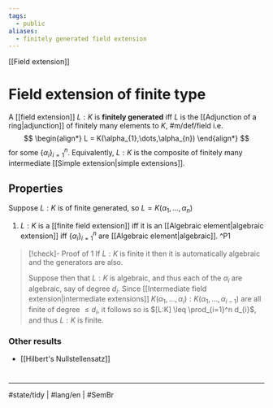 ```yaml
---
tags:
  - public
aliases:
  - finitely generated field extension
---
```

[[Field extension]]
# Field extension of finite type

A [[field extension]] $L:K$ is **finitely generated** iff $L$ is the [[Adjunction of a ring|adjunction]] of finitely many elements to $K$, #m/def/field 
i.e.
$$
\begin{align*}
L = K(\alpha_{1},\dots,\alpha_{n})
\end{align*}
$$
for some $\{ \alpha_{i} \}_{i=1}^n$.
Equivalently, $L:K$ is the composite of finitely many intermediate [[Simple extension|simple extensions]].


## Properties

Suppose $L:K$ is of finite generated, so $L = K(\alpha_{1},\dots,\alpha_{n})$

1. $L:K$ is a [[finite field extension]] iff it is an [[Algebraic element|algebraic extension]] iff $\{ \alpha_{i} \}_{i=1}^n$ are [[Algebraic element|algebraic]]. ^P1

> [!check]- Proof of 1
> If $L:K$ is finite it then it is automatically algebraic and the generators are also.
> 
> Suppose then that $L:K$ is algebraic, and thus each of the $\alpha_{i}$ are algebraic, say of degree $d_{i}$.
> Since [[Intermediate field extension|intermediate extensions]] $K(\alpha_{1},\dots,\alpha_{i}) : K(\alpha_{1},\dots,\alpha_{i-1})$ are all finite of degree $\leq d_{i}$,
> it follows so is $[L:K] \leq \prod_{i=1}^n d_{i}$, and thus $L:K$ is finite. <span class="QED"/>

### Other results

- [[Hilbert's Nullstellensatz]]

#
---
#state/tidy | #lang/en | #SemBr
